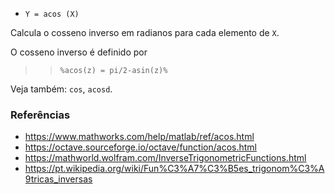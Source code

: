- `Y = acos (X)`

Calcula o cosseno inverso em radianos para cada elemento de `X`.

O cosseno inverso é definido por

> > `%acos(z) = pi/2-asin(z)%`

Veja também: `cos`, `acosd`.

### Referências

- https://www.mathworks.com/help/matlab/ref/acos.html
- https://octave.sourceforge.io/octave/function/acos.html
- https://mathworld.wolfram.com/InverseTrigonometricFunctions.html
- https://pt.wikipedia.org/wiki/Fun%C3%A7%C3%B5es_trigonom%C3%A9tricas_inversas
